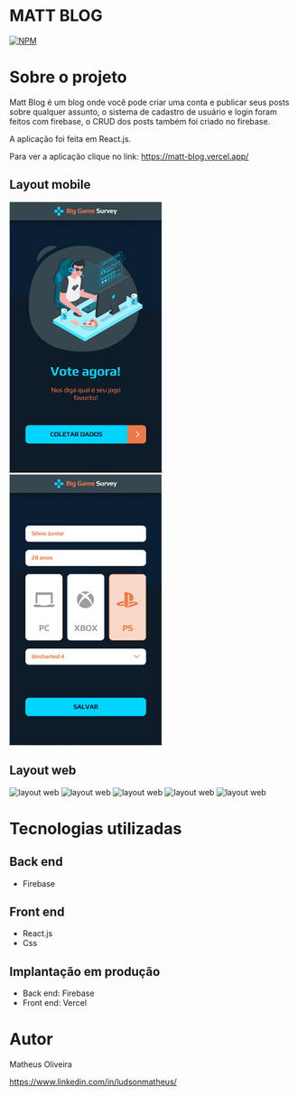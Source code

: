 # MATT BLOG

[![NPM](https://img.shields.io/npm/l/react)](https://github.com/MatheusOliveira047/matt-blog/blob/main/LICENSE)

# Sobre o projeto

Matt Blog é um blog onde você pode criar uma conta e publicar seus posts sobre qualquer assunto, o sistema de cadastro de usuário e login foram feitos com firebase, o CRUD dos posts também foi criado no firebase.

A aplicação foi feita em React.js.

Para ver a aplicação clique no link: <https://matt-blog.vercel.app/>

## Layout mobile

![Mobile 1](https://github.com/acenelio/assets/raw/main/sds1/mobile1.png) ![Mobile 2](https://github.com/acenelio/assets/raw/main/sds1/mobile2.png)

## Layout web

<img height="300em" src="assets/img1.png" alt="layout web"/>

<img height="300em" src="assets/img2.png" alt="layout web"/>

<img height="300em" src="assets/img3.png" alt="layout web"/>

<img height="300em" src="assets/img4.png" alt="layout web"/>

<img height="300em" src="assets/img5.png" alt="layout web"/>

# Tecnologias utilizadas

## Back end

- Firebase

## Front end

- React.js
- Css

## Implantação em produção

- Back end: Firebase
- Front end: Vercel

# Autor

Matheus Oliveira

<https://www.linkedin.com/in/ludsonmatheus/>
